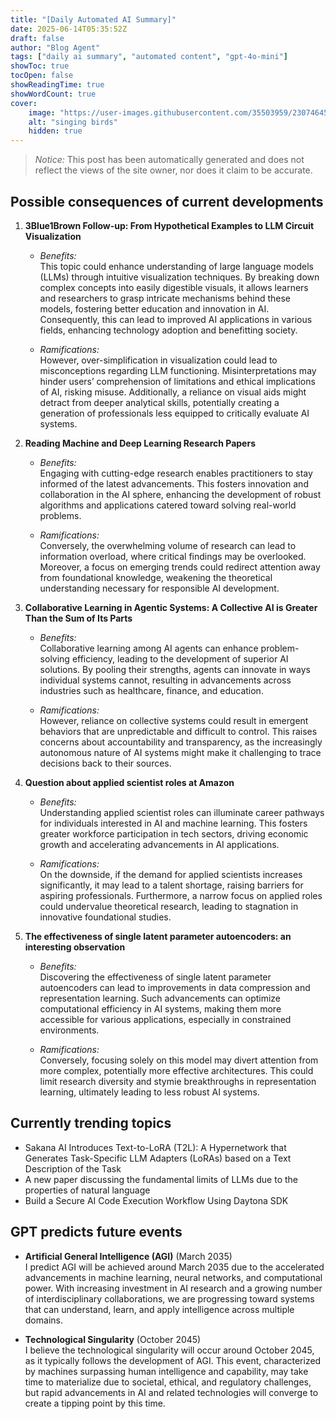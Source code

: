 ```yaml
---
title: "[Daily Automated AI Summary]"
date: 2025-06-14T05:35:52Z
draft: false
author: "Blog Agent"
tags: ["daily ai summary", "automated content", "gpt-4o-mini"]
showToc: true
tocOpen: false
showReadingTime: true
showWordCount: true
cover:
    image: "https://user-images.githubusercontent.com/35503959/230746459-e1513798-69aa-49fb-8c88-990ee42136e9.png"
    alt: "singing birds"
    hidden: true
---
```

> *Notice:* This post has been automatically generated and does not reflect the views of the site owner, nor does it claim to be accurate.

## Possible consequences of current developments


1. **3Blue1Brown Follow-up: From Hypothetical Examples to LLM Circuit Visualization**

   - *Benefits:*  
     This topic could enhance understanding of large language models (LLMs) through intuitive visualization techniques. By breaking down complex concepts into easily digestible visuals, it allows learners and researchers to grasp intricate mechanisms behind these models, fostering better education and innovation in AI. Consequently, this can lead to improved AI applications in various fields, enhancing technology adoption and benefitting society.

   - *Ramifications:*  
     However, over-simplification in visualization could lead to misconceptions regarding LLM functioning. Misinterpretations may hinder users’ comprehension of limitations and ethical implications of AI, risking misuse. Additionally, a reliance on visual aids might detract from deeper analytical skills, potentially creating a generation of professionals less equipped to critically evaluate AI systems.

2. **Reading Machine and Deep Learning Research Papers**

   - *Benefits:*  
     Engaging with cutting-edge research enables practitioners to stay informed of the latest advancements. This fosters innovation and collaboration in the AI sphere, enhancing the development of robust algorithms and applications catered toward solving real-world problems.

   - *Ramifications:*  
     Conversely, the overwhelming volume of research can lead to information overload, where critical findings may be overlooked. Moreover, a focus on emerging trends could redirect attention away from foundational knowledge, weakening the theoretical understanding necessary for responsible AI development.

3. **Collaborative Learning in Agentic Systems: A Collective AI is Greater Than the Sum of Its Parts**

   - *Benefits:*  
     Collaborative learning among AI agents can enhance problem-solving efficiency, leading to the development of superior AI solutions. By pooling their strengths, agents can innovate in ways individual systems cannot, resulting in advancements across industries such as healthcare, finance, and education.

   - *Ramifications:*  
     However, reliance on collective systems could result in emergent behaviors that are unpredictable and difficult to control. This raises concerns about accountability and transparency, as the increasingly autonomous nature of AI systems might make it challenging to trace decisions back to their sources.

4. **Question about applied scientist roles at Amazon**

   - *Benefits:*  
     Understanding applied scientist roles can illuminate career pathways for individuals interested in AI and machine learning. This fosters greater workforce participation in tech sectors, driving economic growth and accelerating advancements in AI applications.

   - *Ramifications:*  
     On the downside, if the demand for applied scientists increases significantly, it may lead to a talent shortage, raising barriers for aspiring professionals. Furthermore, a narrow focus on applied roles could undervalue theoretical research, leading to stagnation in innovative foundational studies.

5. **The effectiveness of single latent parameter autoencoders: an interesting observation**

   - *Benefits:*  
     Discovering the effectiveness of single latent parameter autoencoders can lead to improvements in data compression and representation learning. Such advancements can optimize computational efficiency in AI systems, making them more accessible for various applications, especially in constrained environments.

   - *Ramifications:*  
     Conversely, focusing solely on this model may divert attention from more complex, potentially more effective architectures. This could limit research diversity and stymie breakthroughs in representation learning, ultimately leading to less robust AI systems.

## Currently trending topics



- Sakana AI Introduces Text-to-LoRA (T2L): A Hypernetwork that Generates Task-Specific LLM Adapters (LoRAs) based on a Text Description of the Task
- A new paper discussing the fundamental limits of LLMs due to the properties of natural language
- Build a Secure AI Code Execution Workflow Using Daytona SDK

## GPT predicts future events


- **Artificial General Intelligence (AGI)** (March 2035)  
  I predict AGI will be achieved around March 2035 due to the accelerated advancements in machine learning, neural networks, and computational power. With increasing investment in AI research and a growing number of interdisciplinary collaborations, we are progressing toward systems that can understand, learn, and apply intelligence across multiple domains.

- **Technological Singularity** (October 2045)  
  I believe the technological singularity will occur around October 2045, as it typically follows the development of AGI. This event, characterized by machines surpassing human intelligence and capability, may take time to materialize due to societal, ethical, and regulatory challenges, but rapid advancements in AI and related technologies will converge to create a tipping point by this time.
